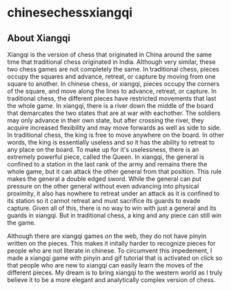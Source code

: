 # chinesechessxiangqi
## About Xiangqi
Xiangqi is the version of chess that originated in China around the same time that traditional chess originated in India. Although very similar, these two chess games are not completely the same.
In traditional chess, pieces occupy the squares and advance, retreat, or capture by moving from one square to another. In chinese chess, or xiangqi, pieces occupy the corners of the square,
and move along the lines to advance, retreat, or capture. In traditional chess, the different pieces have restricted movements that last the whole game. In xiangqi, there is a river
down the middle of the board that demarcates the two states that are at war with eachother. The soldiers may only advance in their own state, but after crossing the river, they acquire increased
flexibility and may move forwards as well as side to side. In traditional chess, the king is free to move anywhere on the board. In other words, the king is essentially useless and so it has the ability
to retreat to any place on the board. To make up for it's uselessness, there is an extremely powerful piece, called the Queen. 
In xiangqi, the general is confined to a station in the last rank of the army and remains there the whole game, but it can attack the other general from that position. This rule makes the general a double edged sword. 
While the general can put pressure on the other general without even advancing into physical proximity, it also has nowhere to retreat under an attack as it is confined to its station so it cannot retreat and
must sacrifice its guards to evade capture. Given all of this, there is no way to win with just a general and its guards in xiangqi. But in traditional chess, a king and any piece can still win the game. 

Although there are xiangqi games on the web, they do not have pinyin written on the pieces. This makes it initally harder to recognize pieces for people who are not literate in chinese. To circumvent this impedement,
I made a xiangqi game with pinyin and gif tutorial that is activated on click so that people who are new to xiangqi can easily learn the moves of the different pieces. My dream is to bring xiangqi to the western world as I truly believe it to be a more elegant and analytically complex version of chess.



